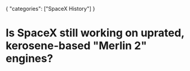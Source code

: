 {
    "categories": ["SpaceX History"]
}

# Is SpaceX still working on uprated, kerosene-based "Merlin 2" engines?
